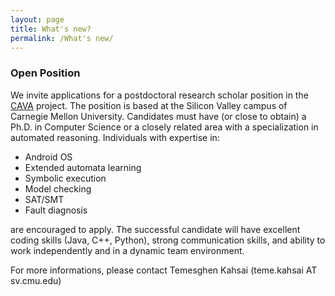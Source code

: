 ```yaml
---
layout: page
title: What's new?
permalink: /What's new/
---
```


### Open Position ###
We invite applications for a postdoctoral research scholar position in the [CAVA][cava] project. The position is based at the Silicon Valley campus of Carnegie Mellon University.  Candidates must have (or close to obtain) a Ph.D. in Computer Science or a closely related area with a specialization in automated reasoning. Individuals with expertise in:

* Android OS
* Extended automata learning
* Symbolic execution
* Model checking
* SAT/SMT 
* Fault diagnosis 

are encouraged to apply. The successful candidate will have excellent coding skills (Java, C++, Python), strong communication skills, and ability to work independently and in a dynamic team environment.

For more informations, please contact Temesghen Kahsai (teme.kahsai AT sv.cmu.edu)


[cava]: http://www.lememta.info/2014/07/01/CaVa-:-Compositional-Analysis-of-Android-Bluetooth-Stack/